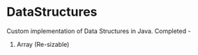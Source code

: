 # DataStructures
Custom implementation of Data Structures in Java.
Completed - 
  1. Array (Re-sizable)
